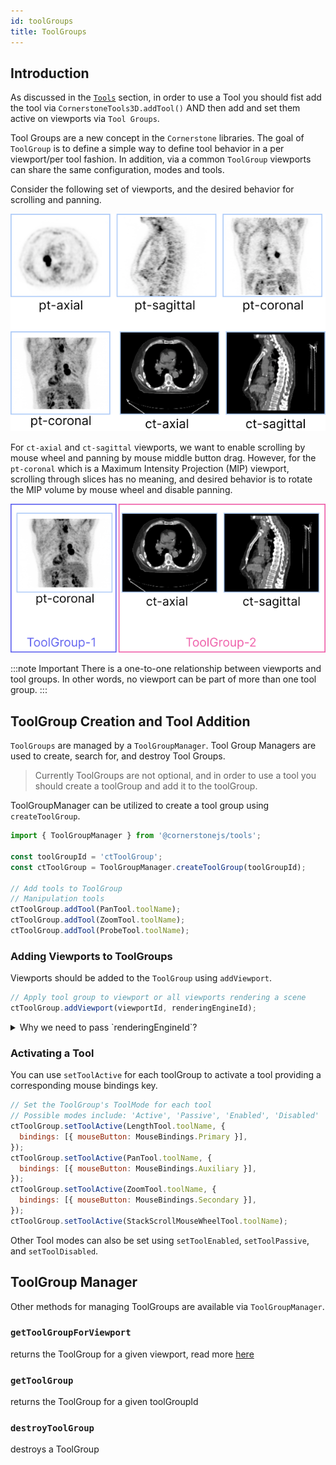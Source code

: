 ```yaml
---
id: toolGroups
title: ToolGroups
---
```


## Introduction

As discussed in the [`Tools`](./tools.md) section, in order to use a Tool you should
fist add the tool via `CornerstoneTools3D.addTool()` AND then add and set them active on viewports via `Tool Groups`.

Tool Groups are a new concept in the `Cornerstone` libraries. The goal of `ToolGroup` is to define
a simple way to define tool behavior in a per viewport/per tool fashion. In addition, via a common `ToolGroup`
viewports can share the same configuration, modes and tools.

Consider the following set of viewports, and the desired behavior for scrolling and panning.

<div style={{textAlign: 'center'}}>

![](../../assets/toolGroup-intro.png)

</div>

For `ct-axial` and `ct-sagittal` viewports, we want to enable scrolling by mouse wheel and panning by mouse middle button drag.
However, for the `pt-coronal` which is a Maximum Intensity Projection (MIP) viewport, scrolling through slices
has no meaning, and desired behavior is to rotate the MIP volume by mouse wheel and disable panning.

<div style={{textAlign: 'center'}}>

![](../../assets/toolGroup-Annotated.png)

</div>

:::note Important
There is a one-to-one relationship between viewports and tool groups. In other words, no viewport can be part of more than one tool group.
:::

## ToolGroup Creation and Tool Addition

`ToolGroups` are managed by a `ToolGroupManager`. Tool Group Managers are used to create, search for, and
destroy Tool Groups.

> Currently ToolGroups are not optional, and in order to use a tool you should create a toolGroup and add it to the toolGroup.

ToolGroupManager can be utilized to create a tool group using `createToolGroup`.

```js
import { ToolGroupManager } from '@cornerstonejs/tools';

const toolGroupId = 'ctToolGroup';
const ctToolGroup = ToolGroupManager.createToolGroup(toolGroupId);

// Add tools to ToolGroup
// Manipulation tools
ctToolGroup.addTool(PanTool.toolName);
ctToolGroup.addTool(ZoomTool.toolName);
ctToolGroup.addTool(ProbeTool.toolName);
```

### Adding Viewports to ToolGroups

Viewports should be added to the `ToolGroup` using `addViewport`.

```js
// Apply tool group to viewport or all viewports rendering a scene
ctToolGroup.addViewport(viewportId, renderingEngineId);
```

<details>
<summary>
Why we need to pass `renderingEngineId`?
</summary>

The reason is `viewportId`s are unique to a rendering engine. You can have multiple rendering engines that
include different viewports with the same `viewportId`.

</details>

### Activating a Tool

You can use `setToolActive` for each toolGroup to activate a tool providing a corresponding mouse bindings key.

```js
// Set the ToolGroup's ToolMode for each tool
// Possible modes include: 'Active', 'Passive', 'Enabled', 'Disabled'
ctToolGroup.setToolActive(LengthTool.toolName, {
  bindings: [{ mouseButton: MouseBindings.Primary }],
});
ctToolGroup.setToolActive(PanTool.toolName, {
  bindings: [{ mouseButton: MouseBindings.Auxiliary }],
});
ctToolGroup.setToolActive(ZoomTool.toolName, {
  bindings: [{ mouseButton: MouseBindings.Secondary }],
});
ctToolGroup.setToolActive(StackScrollMouseWheelTool.toolName);
```

Other Tool modes can also be set using `setToolEnabled`, `setToolPassive`, and `setToolDisabled`.

## ToolGroup Manager

Other methods for managing ToolGroups are available via `ToolGroupManager`.

### `getToolGroupForViewport`

returns the ToolGroup for a given viewport, read more [here](/docs/api/tools/namespaces/toolgroupmanager/functions/gettoolgroupforviewport)

### `getToolGroup`

returns the ToolGroup for a given toolGroupId

### `destroyToolGroup`

destroys a ToolGroup
